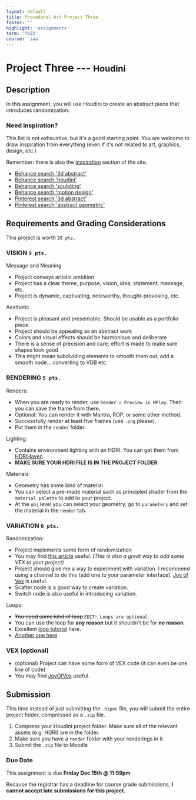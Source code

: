 ```yaml
---
layout: default
title: Procedural Art Project Three
footer: ''
highlight: 'assignments'
term: 'fa23'
course: 'iaa'
---
```

# Project Three --- <small>Houdini</small>
## Description
In this assignment, you will use Houdini to create an abstract piece that introduces randomization.

### Need inspiration?
This list is not exhaustive, but it's a good starting point. You are welcome to draw inspiration from everything (even if it's not related to art, graphics, design, etc.)

Remember: there is also the [inspiration](../inspiration.html) section of the site.

* [Behance search '3d abstract'](https://www.behance.net/search?content=projects&search=3d%20abstract&sort=appreciations&time=week)
* [Behance search 'houdini'](https://www.behance.net/search?content=projects&tools=28119&sort=featured_date&time=week)
* [Behance search 'sculpting'](https://www.behance.net/search?content=projects&field=sculpting&sort=featured_date&time=week)
* [Behance search 'motion design'](https://www.behance.net/search?content=projects&field=motion%20graphics&sort=featured_date&time=week)
* [Pinterest search '3d abstract'](https://www.pinterest.com/search/pins/?q=3d+abstract)
* [Pinterest search 'abstract geometric'](https://www.pinterest.com/search/pins/?q=abstract+geometric)

## Requirements and Grading Considerations
This project is worth `20 pts.`

### VISION `9 pts.`
Message and Meaning
* Project conveys artistic ambition
* Project has a clear theme, purpose, vision, idea, statement, message, etc.
* Project is dynamic, captivating, noteworthy, thought-provoking, etc.

Aesthetic
* Project is pleasant and presentable. Should be usable as a portfolio piece.
* Project should be appealing as an abstract work
* Colors and visual effects should be harmonious and deliberate
* There is a sense of precision and care; effort is made to make sure shapes look good
* This might mean subdividing elements to smooth them out, add a smooth node... converting to VDB etc.

### RENDERING `5 pts.`
Renders:
* When you are ready to render, use `Render > Preview in MPlay`. Then you can save the frame from there.
* Optional: You can render it with Mantra, ROP, or some other method.
* Successfully render at least five frames (use `.png` please).
* Put them in the `render` folder.

Lighting:
* Contains environment lighting with an HDRI. You can get them from [HDRIHaven](https://hdrihaven.com/)
* __MAKE SURE YOUR HDRI FILE IS IN THE PROJECT FOLDER__

Materials:
* Geometry has some kind of material
* You can select a pre-made material such as principled shader from the `material palette` to add to your project.
* At the `obj` level you can select your geometry, go to `parameters` and set the material in the `render` tab.

### VARIATION `6 pts.`
Randomization:
* Project implements some form of randomization
* You may find [this article](https://houdinitricks.com/different-ways-to-randomize-scale-in-houdini/) useful. _(This is also a great way to add some VEX to your project)_
* Project should give me a way to experiment with variation. I recommend using a channel to do this (add one to your parameter interface). [Joy of Vex](https://www.sidefx.com/tutorials/the-joy-of-vex/) is useful.
* Scatter node is a good way to create variation.
* Switch node is also useful in introducing variation.

Loops:
* <s>You need some kind of loop</s> `EDIT: Loops are optional`.
* You can use the loop for __any reason__ but it shouldn't be for __no reason__.
* Excellent [loop tutorial](https://www.youtube.com/watch?v=_ermCiovKIY&t=1098s) here.
* [Another one here](https://www.youtube.com/watch?v=xs5WezgOZlo&list=PLluEQHH-SaesqNqByvAzI63_txp5n2lW6&index=8&t=0s)

### VEX (optional)
* (optional) Project can have some form of VEX code (it can even be one line of code)
* You may find [JoyOfVex](https://www.sidefx.com/tutorials/the-joy-of-vex/) useful.

## Submission
This time instead of just submitting the `.hipnc` file, you will submit the entire project folder, compressed as a `.zip` file.

1. Compress your Houdini project folder. Make sure all of the relevant assets (e.g. HDRI) are in the folder.
2. Make sure you have a `render` folder with your renderings in it.
3. Submit the `.zip` file to Moodle

### Due Date
This assignment is due __Friday Dec 15th @ 11:59pm__

Because the registrar has a deadline for course grade submissions, __I cannot accept late submissions for this project.__